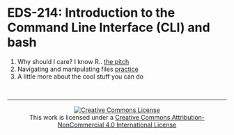 # EDS-214: Introduction to the Command Line Interface (CLI) and bash

1. Why should I care? I know R.. [the pitch](https://brunj7.github.io/eds214-handson-cli/cli-pitch.html)
2. Navigating and manipulating files [practice](https://brunj7.github.io/eds214-handson-cli/cli-hanson-files.html)
3. A little more about the cool stuff you can do


<br>

---

<p align=center>
<a rel="license" href="http://creativecommons.org/licenses/by-nc/4.0/"><img alt="Creative Commons License" style="border-width:0" src="https://i.creativecommons.org/l/by-nc/4.0/88x31.png" /></a><br />This work is licensed under a <a rel="license" href="http://creativecommons.org/licenses/by-nc/4.0/">Creative Commons Attribution-NonCommercial 4.0 International License</a>
</p>


